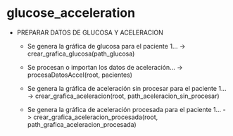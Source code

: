 # glucose_acceleration


* PREPARAR DATOS DE GLUCOSA Y ACELERACION
    * Se genera la gráfica de glucosa para el paciente 1... -> crear_grafica_glucosa(path_glucosa)

    * Se procesan o importan los datos de aceleración... -> procesaDatosAccel(root, pacientes)
    
    * Se genera la gráfica de aceleración sin procesar para el paciente 1... -> crear_grafica_aceleracion(root, path_aceleracion_sin_procesar)

    * Se genera la gráfica de aceleración procesada para el paciente 1... -> crear_grafica_aceleracion_procesada(root, path_grafica_aceleracion_procesada)
